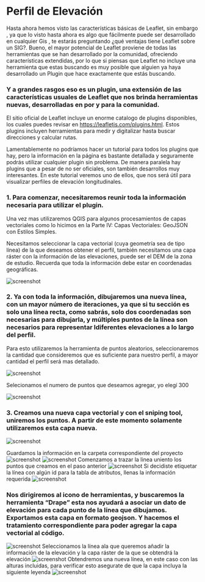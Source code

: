 # Perfil de Elevación
Hasta ahora hemos visto las características básicas de Leaflet, sin embargo , ya que lo visto hasta ahora es algo que fácilmente puede ser desarrollado en cualquier Gis , te estarás preguntando ¿qué ventajas tiene Leaflet sobre un SIG?. Bueno, el mayor potencial de Leaflet proviene de todas las herramientas que se han desarrollado por la comunidad, ofreciendo características extendidas, por lo que si piensas que Leaflet no incluye una herramienta que estas buscando es muy posible que alguien ya haya desarrollado un Plugin que hace exactamente que estás buscando. 
###  Y a grandes rasgos eso es un plugin, una extensión de las características usuales de Leaflet que nos brinda herramientas nuevas, desarrolladas en por y para la comunidad.

El sitio oficial de Leaflet incluye un enorme catalogo de plugins disponibles, los cuales puedes revisar en https://leafletjs.com/plugins.html. Estos plugins incluyen herramientas para  medir  y digitalizar hasta buscar direcciones y calcular rutas.

Lamentablemente no podríamos hacer un tutorial para todos los plugins que hay, pero la información en la página es bastante detallada y seguramente podrás utilizar cualquier plugin sin problema. De manera paralela hay plugins que a pesar de no ser oficiales, son también desarrollos muy interesantes. En este tutorial veremos uno de ellos, que nos será útil para visualizar perfiles de elevación longitudinales. 

### 1.	Para comenzar, necesitaremos reunir toda la información necesaria para utilizar el plugin. 

Una vez mas utilizaremos QGIS para algunos procesamientos de capas vectoriales como lo hicimos en la Parte IV: Capas Vectoriales: GeoJSON con Estilos Simples. 

Necesitamos seleccionar la capa vectorial (cuya geometría sea de tipo línea) de la que deseamos obtener el perfil, también necesitamos una capa ráster con la información de las elevaciones, puede ser el DEM de la zona de estudio. Recuerda que toda la información debe estar en coordenadas geográficas.

![screenshot](https://raw.githubusercontent.com/sampach95/PerfilDeElevacion/master/img/Imagen1.png )

### 2.	Ya con toda la información, dibujaremos una nueva línea, con un mayor número de iteraciones, ya que si tu sección es solo una línea recta, como sabrás, solo dos coordenadas son necesarias para dibujarla, y múltiples puntos de la línea son necesarios para representar ldiferentes elevaciones a lo largo del perfil.

 Para esto utilizaremos la herramienta de puntos aleatorios, seleccionaremos la cantidad que consideremos que es suficiente para nuestro perfil, a mayor cantidad el perfil será mas detallado. 

![screenshot](https://raw.githubusercontent.com/sampach95/PerfilDeElevacion/master/img/Imagen2.png )

  Selecionamos el numero de puntos que deseamos agregar, yo elegí 300
  
  ![screenshot](https://raw.githubusercontent.com/sampach95/PerfilDeElevacion/master/img/Imagen3.png )

### 3. Creamos una nueva capa vectorial y con el sniping tool, uniremos los puntos. A partir de este momento solamente utilizaremos esta capa nueva. 

  ![screenshot](https://raw.githubusercontent.com/sampach95/PerfilDeElevacion/master/img/Imagen4.png )
  
  Guardamos la información en la carpeta correspondiente del proyecto
 ![screenshot](https://raw.githubusercontent.com/sampach95/PerfilDeElevacion/master/img/Imagen5.png )
 ![screenshot](https://raw.githubusercontent.com/sampach95/PerfilDeElevacion/master/img/Imagen6.png )
  Comenzamos a trazar la linea uniento los puntos que creamos en el paso anterior
 ![screenshot](https://raw.githubusercontent.com/sampach95/PerfilDeElevacion/master/img/Imagen7.png )
  Si decidiste etiquetar la línea con algún id para la tabla de atributos, llenas la información requerida
 ![screenshot](https://raw.githubusercontent.com/sampach95/PerfilDeElevacion/master/img/Imagen8.png )
 
 
### Nos dirigiremos al icono de herramientas, y buscaremos la herramienta “Drape” esta nos ayudará a asociar un dato de elevación para cada punto de la línea que dibujamos. Exportamos esta capa en formato geojson. Y hacemos el tratamiento correspondiente para poder agregar la capa vectorial al código. 
![screenshot](https://raw.githubusercontent.com/sampach95/PerfilDeElevacion/master/img/Imagen9.png )
Seleccionamos la línea ala que queremos añadir la información de la elevación y la capa ráster de la que se obtendrá la elevación
![screenshot](https://raw.githubusercontent.com/sampach95/PerfilDeElevacion/master/img/Imagen10.png )
Obtendremos una nueva línea, en este caso con las alturas incluidas, para verificar esto asegurate de que la capa incluya la siguiente leyenda 
![screenshot](https://raw.githubusercontent.com/sampach95/PerfilDeElevacion/master/img/Imagen11.png )

